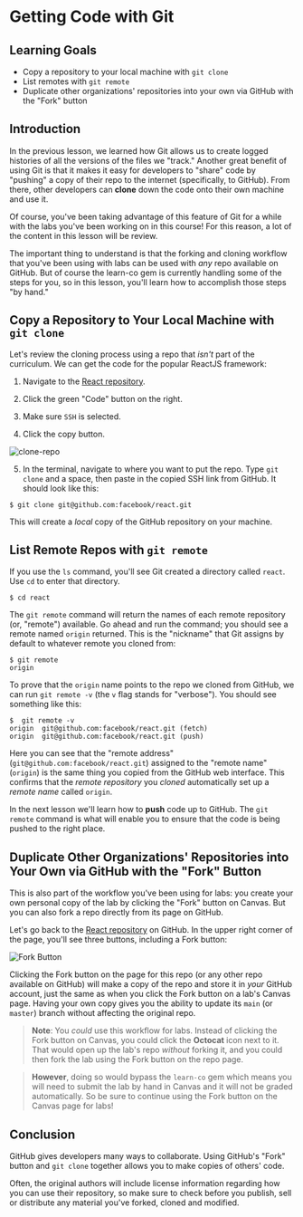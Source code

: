 # Getting Code with Git

## Learning Goals

- Copy a repository to your local machine with `git clone`
- List remotes with `git remote`
- Duplicate other organizations' repositories into your own via GitHub with the
  "Fork" button

## Introduction

In the previous lesson, we learned how Git allows us to create logged histories
of all the versions of the files we "track." Another great benefit of using Git
is that it makes it easy for developers to "share" code by "pushing" a copy of
their repo to the internet (specifically, to GitHub). From there, other
developers can **clone** down the code onto their own machine and use it.

Of course, you've been taking advantage of this feature of Git for a while with
the labs you've been working on in this course! For this reason, a lot of the
content in this lesson will be review.

The important thing to understand is that the forking and cloning workflow that
you've been using with labs can be used with _any_ repo available on GitHub. But
of course the learn-co gem is currently handling some of the steps for you, so
in this lesson, you'll learn how to accomplish those steps "by hand."

## Copy a Repository to Your Local Machine with `git clone`

Let's review the cloning process using a repo that _isn't_ part of the
curriculum. We can get the code for the popular ReactJS framework:

1) Navigate to the [React repository](https://github.com/facebook/react).

2) Click the green "Code" button on the right.

3) Make sure `SSH` is selected.

4) Click the copy button.

![clone-repo](https://curriculum-content.s3.amazonaws.com/phase-0/completing-assignments/clone-repo.gif)

5) In the terminal, navigate to where you want to put the repo. Type `git clone`
   and a space, then paste in the copied SSH link from GitHub. It should look
   like this:

```console
$ git clone git@github.com:facebook/react.git
```

This will create a _local_ copy of the GitHub repository on your machine.

## List Remote Repos with `git remote`

If you use the `ls` command, you'll see Git created a directory called `react`.
Use `cd` to enter that directory.

```console
$ cd react
```

The `git remote` command will return the names of each remote repository (or,
"remote") available. Go ahead and run the command; you should see a remote
named `origin` returned. This is the "nickname" that Git assigns by default to
whatever remote you cloned from:

```console
$ git remote
origin
```

To prove that the `origin` name points to the repo we cloned from GitHub, we can
run `git remote -v` (the `v` flag stands for "verbose"). You should see
something like this:

```console
$  git remote -v
origin	git@github.com:facebook/react.git (fetch)
origin	git@github.com:facebook/react.git (push)
```

Here you can see that the "remote address" (`git@github.com:facebook/react.git`)
assigned to the "remote name" (`origin`) is the same thing you copied from the
GitHub web interface. This confirms that the _remote repository_ you _cloned_
automatically set up a _remote name_ called `origin`.

In the next lesson we'll learn how to **push** code up to GitHub. The `git
remote` command is what will enable you to ensure that the code is being pushed
to the right place.

## Duplicate Other Organizations' Repositories into Your Own via GitHub with the "Fork" Button

This is also part of the workflow you've been using for labs: you create your
own personal copy of the lab by clicking the "Fork" button on Canvas. But you
can also fork a repo directly from its page on GitHub.

Let's go back to the [React repository](https://github.com/facebook/react) on
GitHub. In the upper right corner of the page, you'll see three buttons,
including a Fork button:

![Fork Button](http://readme-pics.s3.amazonaws.com/fork_button.jpg)

Clicking the Fork button on the page for this repo (or any other repo available
on GitHub) will make a copy of the repo and store it in _your_ GitHub account,
just the same as when you click the Fork button on a lab's Canvas page. Having
your own copy gives you the ability to update its `main` (or `master`) branch
without affecting the original repo.

> **Note**: You _could_ use this workflow for labs. Instead of clicking the Fork
> button on Canvas, you could click the **Octocat** icon next to it. That would
> open up the lab's repo _without_ forking it, and you could then fork the lab
> using the Fork button on the repo page.

> **However**, doing so would bypass the `learn-co` gem which means you will
> need to submit the lab by hand in Canvas and it will not be graded
> automatically. So be sure to continue using the Fork button on the Canvas page
> for labs!

## Conclusion

GitHub gives developers many ways to collaborate. Using GitHub's "Fork" button
and `git clone` together allows you to make copies of others' code.

Often, the original authors will include license information regarding how you
can use their repository, so make sure to check before you publish, sell or
distribute any material you've forked, cloned and modified.

